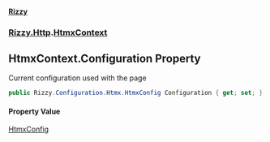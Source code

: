 #### [Rizzy](index.md 'index')
### [Rizzy.Http](Rizzy.Http.md 'Rizzy.Http').[HtmxContext](Rizzy.Http.HtmxContext.md 'Rizzy.Http.HtmxContext')

## HtmxContext.Configuration Property

Current configuration used with the page

```csharp
public Rizzy.Configuration.Htmx.HtmxConfig Configuration { get; set; }
```

#### Property Value
[HtmxConfig](Rizzy.Configuration.Htmx.HtmxConfig.md 'Rizzy.Configuration.Htmx.HtmxConfig')